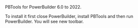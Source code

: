 PBTools for PowerBuilder 6.0 to 2022.

To install it first close PowerBuilder, install PBTools and then run PowerBuilder. You will see new toolbar.
